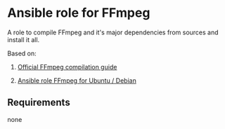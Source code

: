 # Ansible role for FFmpeg

A role to compile FFmpeg and it's major dependencies from sources and install it all.

Based on:

1. [Official FFmpeg compilation guide](https://trac.ffmpeg.org/wiki/CompilationGuide/Centos)

2. [Ansible role FFmpeg for Ubuntu / Debian](https://galaxy.ansible.com/list#/roles/1696)

Requirements
------------

none
